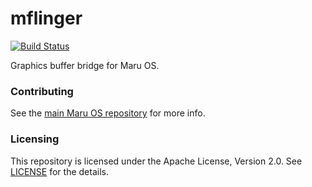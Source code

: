 # mflinger

[![Build Status](https://travis-ci.org/maruos/mflinger.svg?branch=master)](https://travis-ci.org/maruos/mflinger)

Graphics buffer bridge for Maru OS.

### Contributing

See the [main Maru OS repository](https://github.com/maruos/maruos) for more
info.

### Licensing

This repository is licensed under the Apache License, Version 2.0. See
[LICENSE](LICENSE) for the details.
